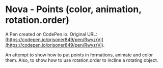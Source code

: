 # Nova - Points (color, animation, rotation.order)

A Pen created on CodePen.io. Original URL: [https://codepen.io/prisoner849/pen/RwyzrVj](https://codepen.io/prisoner849/pen/RwyzrVj).

An attempt to show how to put points in formations, animate and color them. Also, to show how to use rotation.order to incline a rotating object.